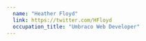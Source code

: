 ```yaml
---
  name: "Heather Floyd"
  link: https://twitter.com/HFloyd
  occupation_title: "Umbraco Web Developer"
---
```

